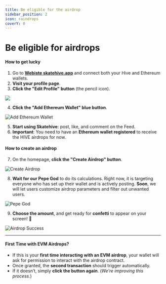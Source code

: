 ```yaml
---
title: Be eligible for the airdrop
sidebar_position: 2
icon: raindrops
coverY: 0
---
```


# Be eligible for airdrops

#### How to get lucky

1. Go to [**Webiste skatehive.app**](https://skatehive.app) and connect both your Hive and Ethereum wallets.
2. **Visit your profile page**.
3. **Click the "Edit Profile" button** (the pencil icon).

![](../.gitbook/assets/image.png)



4. **Click the "Add Ethereum Wallet" blue button**.

![Add Ethereum Wallet](https://i.ibb.co/wwFkNWM/image.png)

5. **Start using Skatehive**: post, like, and comment on the Feed.
6. **Important**: You need to have an **Ethereum wallet registered** to receive the HIVE airdrops for now.

#### How to create an airdrop

7. On the homepage, **click the "Create Airdrop" button**.

![Create Airdrop](https://ipfs.skatehive.app/ipfs/Qmboqg7LGrhtRomZyRByXWrGtJ2Cn7tEFsvVpv4SW7TBCt)

8. **Wait for our Pepe God** to do its calculations. Right now, it is targeting everyone who has set up their wallet and is actively posting. **Soon**, we will let users customize airdrop parameters and filter out unwanted users.
    
![Pepe God](https://docs.skatehive.app/pt-br/assets/images/4-c577d50f5db941fc7ec863092863f53e.png)

9. **Choose the amount**, and get ready for **confetti** to appear on your screen! 🎉

![Airdrop Success](https://docs.skatehive.app/pt-br/assets/images/5-a452254aa8a1612671721ff4018ebb1e.png)

***

#### First Time with EVM Airdrops?

* If this is your **first time interacting with an EVM airdrop**, your wallet will ask for permission to interact with the airdrop contract.
* Once granted, the **second transaction** should trigger automatically.
* If it doesn’t, simply **click the button again**. (_We’re improving this process._)
